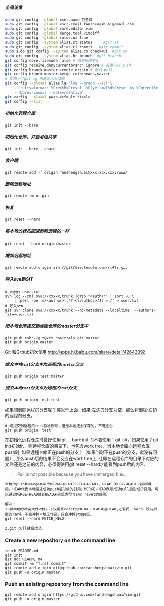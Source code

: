 ##### 全局设置
```bash
sudo git config --global user.name 范圣帅
sudo git config --global user.email fanshengshuai@gmail.com
sudo git config --global core.editor vim
sudo git config --global merge.tool vimdiff
sudo git config --global color.ui true
sudo git config --system alias.st status     #git st
sudo git config --system alias.ci commit   #git commit
sudo sudo git config --system alias.co checkout  #git co
sudo git config --system alias.br branch  #git branch
git config core.filemode false # 忽略权限变化
git config receive.denycurrentbranch ignore # 设置可以 push
git config branch.master.remote origin # 默认 pull
git config branch.master.merge refs/heads/master
# 配置一个git lg 用来显示分支图
git config --global alias.lg "log --graph --all \
	--pretty=format:'%Cred%h%Creset -%C(yellow)%d%Creset %s %Cgreen(%cr) %C(bold blue)<%an>%Creset' \
	--abbrev-commit --date=relative" 
git config --global push.default simple 
git config --list
```

##### 初始化远程仓库
```
git init --bare
```
##### 初始化仓库，并启用组共享
```
git init --bare --share
```

##### 客户端
```
git remote add -f origin fanshengshuai@xxx.xxx.xxx:/www/
```

##### 删除远程地址
```
git remote rm origin
```

##### 恢复
```
git reset --hard
```

##### 将本地的状态回退到和远程的一样　　　　　　
```
git reset --hard origin/master　
```

##### 增加远程地址
```
git remote add origin ssh://git@dev.lemote.com/rt4ls.git
```

##### 导入svn到GIT

```
# 先制作 user.txt
svn log --xml svn://xxxxx/trunk |grep "<author" | sort -u \
	|  perl -pe 's/<author>(.*?)<\/author>/$1 = /' > user.txt
# 导入svn
git svn clone svn://xxxxx/trunk --no-metadata --localtime  --authors-file=user.txt
```



##### 把本地仓库提交到远程仓库的master分支中
```
git push ssh://git@xxx.com/rt4ls.git master
git push origin master
```

Git 和Github初次使用
<http://apps.hi.baidu.com/share/detail/42643392>

##### 提交本地test分支作为远程的master分支
```
git push origin test:master
```

##### 提交本地test分支作为远程的test分支
```
git push origin test:test
```

如果想删除远程的分支呢？类似于上面，如果:左边的分支为空，那么将删除:右边的远程的分支。


```
# 刚提交到远程的test将被删除，但是本地还会保存的，不用担心
git push origin :test
```

在初始化远程仓库时最好使用 git --bare init   而不要使用：git init，如果使用了git init初始化，则远程仓库的目录下，也包含work tree，当本地仓库向远程仓库push时,   如果远程仓库正在push的分支上（如果当时不在push的分支，就没有问题）, 那么push后的结果不会反应在work tree上,  也即在远程仓库的目录下对应的文件还是之前的内容，必须得使用git reset --hard才能看到push后的内容.


> Pull is not possible because you have unmerged files.

    本地的push和merge会形成MERGE-HEAD(FETCH-HEAD), HEAD（PUSH-HEAD）这样的引用。HEAD代表本地最近成功push后形成的引用。MERGE-HEAD表示成功pull后形成的引用。可以通过MERGE-HEAD或者HEAD来实现类型与svn revet的效果。

	解决：
	1.将本地的冲突文件冲掉，不仅需要reset到MERGE-HEAD或者HEAD,还需要--hard。没有后面的hard，不会冲掉本地工作区。只会冲掉stage区。
	git reset --hard FETCH_HEAD

	2.git pull就会成功。


### Create a new repository on the command line

```
touch README.md
git init
git add README.md
git commit -m "first commit"
git remote add origin git@github.com:fanshengshuai/vim.git
git push -u origin master
```

### Push an existing repository from the command line
```
git remote add origin https://github.com/fanshengshuai/vim.git
git push -u origin master
```
